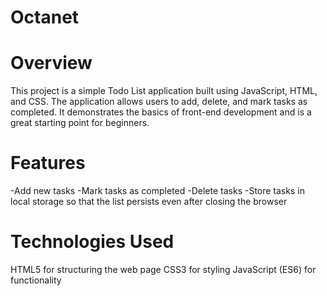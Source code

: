 # Octanet

# Overview
This project is a simple Todo List application built using JavaScript, HTML, and CSS. The application allows users to add, delete, and mark tasks as completed. It demonstrates the basics of front-end development and is a great starting point for beginners.

# Features
-Add new tasks
-Mark tasks as completed
-Delete tasks
-Store tasks in local storage so that the list persists even after closing the browser

# Technologies Used
HTML5 for structuring the web page
CSS3 for styling
JavaScript (ES6) for functionality
